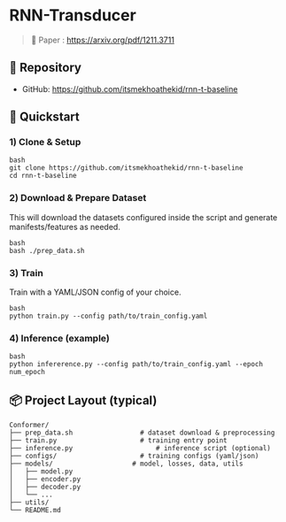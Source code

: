 # RNN-Transducer

> 📄 Paper : https://arxiv.org/pdf/1211.3711

## 🔗 Repository
- GitHub: https://github.com/itsmekhoathekid/rnn-t-baseline

## 🚀 Quickstart

### 1) Clone & Setup
```
bash
git clone https://github.com/itsmekhoathekid/rnn-t-baseline
cd rnn-t-baseline
```

### 2) Download & Prepare Dataset
This will download the datasets configured inside the script and generate manifests/features as needed.
```
bash
bash ./prep_data.sh
```

### 3) Train
Train with a YAML/JSON config of your choice.
```
bash
python train.py --config path/to/train_config.yaml
```

### 4) Inference (example)
```
bash
python infererence.py --config path/to/train_config.yaml --epoch num_epoch
```

## 📦 Project Layout (typical)
```
Conformer/
├── prep_data.sh                 # dataset download & preprocessing
├── train.py                     # training entry point
├── inference.py                     # inference script (optional)
├── configs/                     # training configs (yaml/json)
├── models/                    # model, losses, data, utils
│   ├── model.py
│   ├── encoder.py
│   ├── decoder.py
│   └── ...
├── utils/ 
└── README.md
```

